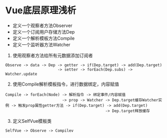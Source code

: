 # Vue底层原理浅析
* 定义一个观察者方法Observer
* 定义一个订阅用户存储方法Dep
* 定义一个解析模板方法Compile
* 定义一个监听器方法Watcher

1. 使用观察者方法给所有元数据添加订阅者
```code
Observe -> data -> Dep -> getter -> if(Dep.target) -> add(Dep.target)
                       -> setter -> forEach(Dep.subs) -> Watcher.update
```
2. 使用Compile解析模板指令，进行数据绑定，内容赋值
```code
Compile -> forEach(Node) -> 解析指令 -> 绑定事件/内容赋值 
                         -> prop -> Watcher -> Dep.target缓存Watcher实例 -> 触发prop属性getter方法 -> if(Dep.target) -> add(Dep.target) 
                                            -> Dep.target释放缓存
```                        
3. 定义SelfVue模板类
```code
SelfVue -> Observe -> Compilev
```  